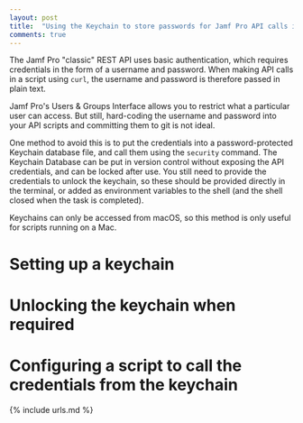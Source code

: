 ```yaml
---
layout: post
title:  "Using the Keychain to store passwords for Jamf Pro API calls in bash scripts"
comments: true
---
```


The Jamf Pro "classic" REST API uses basic authentication, which requires credentials in the form of a username and password. When making API calls in a script using `curl`, the username and password is therefore passed in plain text.

Jamf Pro's Users & Groups Interface allows you to restrict what a particular user can access. But still, hard-coding the username and password into your API scripts and committing them to git is not ideal. 

One method to avoid this is to put the credentials into a password-protected Keychain database file, and call them using the `security` command. The Keychain Database can be put in version control without exposing the API credentials, and can be locked after use. You still need to provide the credentials to unlock the keychain, so these should be provided directly in the terminal, or added as environment variables to the shell (and the shell closed when the task is completed).

Keychains can only be accessed from macOS, so this method is only useful for scripts running on a Mac.

# Setting up a keychain



# Unlocking the keychain when required


# Configuring a script to call the credentials from the keychain



[1]: https://github.com/brysontyrrell/EncryptedStrings

{% include urls.md %}

